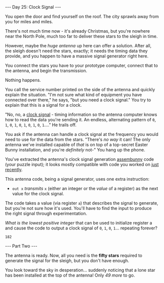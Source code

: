 --- Day 25: Clock Signal ---

You open the door and find yourself on the roof. The city sprawls away from you for miles and miles.

There's not much time now - it's already Christmas, but you're nowhere near the North Pole, much too far to deliver these stars to the sleigh in time.

However, maybe the *huge antenna* up here can offer a solution. After all, the sleigh doesn't need the stars, exactly; it needs the timing data they provide, and you happen to have a massive signal generator right here.

You connect the stars you have to your prototype computer, connect that to the antenna, and begin the transmission.

Nothing happens.

You call the service number printed on the side of the antenna and quickly explain the situation. "I'm not sure what kind of equipment you have connected over there," he says, "but you need a clock signal." You try to explain that this is a signal for a clock.

"No, no, a [clock signal](https://en.wikipedia.org/wiki/Clock_signal) - timing information so the antenna computer knows how to read the data you're sending it. An endless, alternating pattern of `0`, `1`, `0`, `1`, `0`, `1`, `0`, `1`, `0`, `1`...." He trails off.

You ask if the antenna can handle a clock signal at the frequency you would need to use for the data from the stars. "There's *no way* it can! The only antenna we've installed capable of *that* is on top of a top-secret Easter Bunny installation, and you're *definitely* not-" You hang up the phone.

You've extracted the antenna's clock signal generation [assembunny](http://adventofcode.com/2016/day/12) code (your puzzle input); it looks mostly compatible with code you worked on [just recently](http://adventofcode.com/2016/day/23).

This antenna code, being a signal generator, uses one extra instruction:

- `out x` *transmits* `x` (either an integer or the *value* of a register) as the next value for the clock signal.

The code takes a value (via register `a`) that describes the signal to generate, but you're not sure how it's used. You'll have to find the input to produce the right signal through experimentation.

*What is the lowest positive integer* that can be used to initialize register a and cause the code to output a clock signal of `0`, `1`, `0`, `1`... repeating forever?

`182`


--- Part Two ---

The antenna is ready. Now, all you need is the **fifty stars** required to generate the signal for the sleigh, but you don't have enough.

You look toward the sky in desperation... suddenly noticing that a lone star has been installed at the top of the antenna! Only *49 more* to go.
